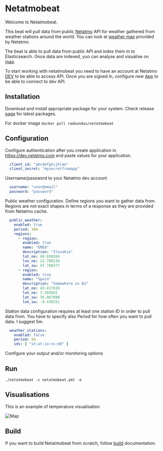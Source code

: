 # Netatmobeat

Welcome to Netatmobeat. 

This beat will pull data from public [Netatmo](https://www.netatmo.com/) API for weather gathered from weather stations around the world.
You can look at [weather map](https://weathermap.netatmo.com/) provided by Netatmo.

The beat is able to pull data from public API and index them in to Elasticsearch. Once data are indexed, yuo can analyse and visualise on [map](https://www.elastic.co/guide/en/kibana/current/tilemap.html).

To start working with netatmobeat you need to have an account at Netatmo [DEV](https://dev.netatmo.com) to be able to access API. Once you are signed in, configure new [App](https://dev.netatmo.com/myaccount/createanapp) to be able to connect to dev API. 

## Installation
Download and install appropriate package for your system. Check release [page](https://github.com/radoondas/netatmobeat/releases) for latest packages.

For docker image `docker pull radoondas/netatmobeat`

## Configuration

Configure authentication after you create application in https://dev.netatmo.com and paste values for your application.
```yaml
  client_id: "abcdefghijklmn"
  client_secret: "mysecretfromapp"
```

 Username/password to your Netatmo dev account
```yaml
  username: "user@email"
  password: "password"
```

Public weather configuration. Define regions you want to gather data from. Regions are not exact shapes in terms of a response as they are provided from Netatmo cache.
```yaml
  public_weather:
    enabled: true
    period: 10m
    regions:
      - region:
        enabled: true
        name: "EMEA"
        description: "Slovakia"
        lat_ne: 49.650266
        lon_ne: 22.780239
        lat_sw: 47.780377
      - region:
        enabled: true
        name: "Spain"
        description: "Somewhere in EU"
        lat_ne: 43.417618
        lon_ne: 3.569562
        lat_sw: 36.867098
        lon_sw: -9.438251
```

Station data configuration requires at least one station ID in order to pull data from. You have to specify also Period for how often you want to pull data. I suggest 5m.

```yaml
  weather_stations:
    enabled: false
    period: 5m
    ids: [ "st:at:io:ni:dd" ]
```

Configure your output and/or monitoring options

## Run

```
./netatmobeat -c netatmobeat.yml -e 
```

## Visualisations
This is an example of temperature visualisation

![Map](docs/img/map_vis.png)

## Build
If you want to build Netatmobeat from scratch, follow [build](BUILD.md) documentation.
